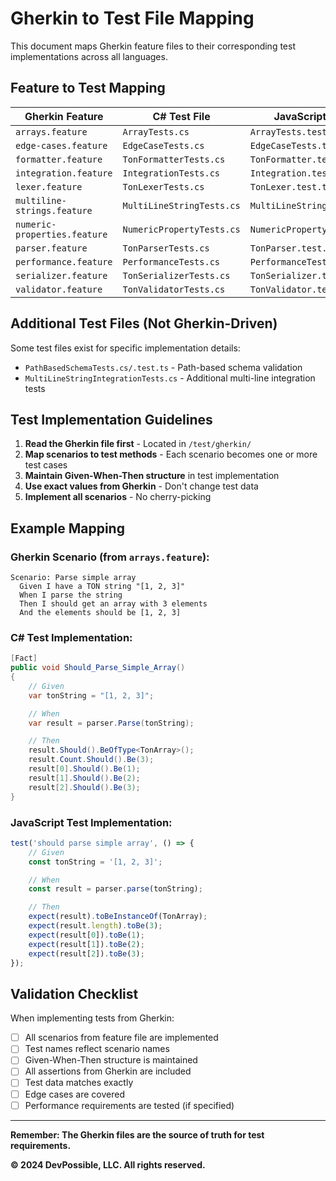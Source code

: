 # Gherkin to Test File Mapping

This document maps Gherkin feature files to their corresponding test implementations across all languages.

## Feature to Test Mapping

| Gherkin Feature | C# Test File | JavaScript Test File | Python Test File |
|-----------------|--------------|----------------------|------------------|
| `arrays.feature` | `ArrayTests.cs` | `ArrayTests.test.ts` | `test_arrays.py` |
| `edge-cases.feature` | `EdgeCaseTests.cs` | `EdgeCaseTests.test.ts` | `test_edge_cases.py` |
| `formatter.feature` | `TonFormatterTests.cs` | `TonFormatter.test.ts` | `test_formatter.py` |
| `integration.feature` | `IntegrationTests.cs` | `Integration.test.ts` | `test_integration.py` |
| `lexer.feature` | `TonLexerTests.cs` | `TonLexer.test.ts` | `test_lexer.py` |
| `multiline-strings.feature` | `MultiLineStringTests.cs` | `MultiLineString.test.ts` | `test_multiline_strings.py` |
| `numeric-properties.feature` | `NumericPropertyTests.cs` | `NumericPropertyTests.test.ts` | `test_numeric_properties.py` |
| `parser.feature` | `TonParserTests.cs` | `TonParser.test.ts` | `test_parser.py` |
| `performance.feature` | `PerformanceTests.cs` | `PerformanceTests.test.ts` | `test_performance.py` |
| `serializer.feature` | `TonSerializerTests.cs` | `TonSerializer.test.ts` | `test_serializer.py` |
| `validator.feature` | `TonValidatorTests.cs` | `TonValidator.test.ts` | `test_validator.py` |

## Additional Test Files (Not Gherkin-Driven)

Some test files exist for specific implementation details:
- `PathBasedSchemaTests.cs/.test.ts` - Path-based schema validation
- `MultiLineStringIntegrationTests.cs` - Additional multi-line integration tests

## Test Implementation Guidelines

1. **Read the Gherkin file first** - Located in `/test/gherkin/`
2. **Map scenarios to test methods** - Each scenario becomes one or more test cases
3. **Maintain Given-When-Then structure** in test implementation
4. **Use exact values from Gherkin** - Don't change test data
5. **Implement all scenarios** - No cherry-picking

## Example Mapping

### Gherkin Scenario (from `arrays.feature`):
```gherkin
Scenario: Parse simple array
  Given I have a TON string "[1, 2, 3]"
  When I parse the string
  Then I should get an array with 3 elements
  And the elements should be [1, 2, 3]
```

### C# Test Implementation:
```csharp
[Fact]
public void Should_Parse_Simple_Array()
{
    // Given
    var tonString = "[1, 2, 3]";

    // When
    var result = parser.Parse(tonString);

    // Then
    result.Should().BeOfType<TonArray>();
    result.Count.Should().Be(3);
    result[0].Should().Be(1);
    result[1].Should().Be(2);
    result[2].Should().Be(3);
}
```

### JavaScript Test Implementation:
```javascript
test('should parse simple array', () => {
    // Given
    const tonString = '[1, 2, 3]';

    // When
    const result = parser.parse(tonString);

    // Then
    expect(result).toBeInstanceOf(TonArray);
    expect(result.length).toBe(3);
    expect(result[0]).toBe(1);
    expect(result[1]).toBe(2);
    expect(result[2]).toBe(3);
});
```

## Validation Checklist

When implementing tests from Gherkin:
- [ ] All scenarios from feature file are implemented
- [ ] Test names reflect scenario names
- [ ] Given-When-Then structure is maintained
- [ ] All assertions from Gherkin are included
- [ ] Test data matches exactly
- [ ] Edge cases are covered
- [ ] Performance requirements are tested (if specified)

---

**Remember: The Gherkin files are the source of truth for test requirements.**

**© 2024 DevPossible, LLC. All rights reserved.**